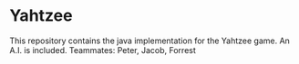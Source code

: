 # Yahtzee
This repository contains the java implementation for the Yahtzee game. An A.I. is included.
Teammates: Peter, Jacob, Forrest
